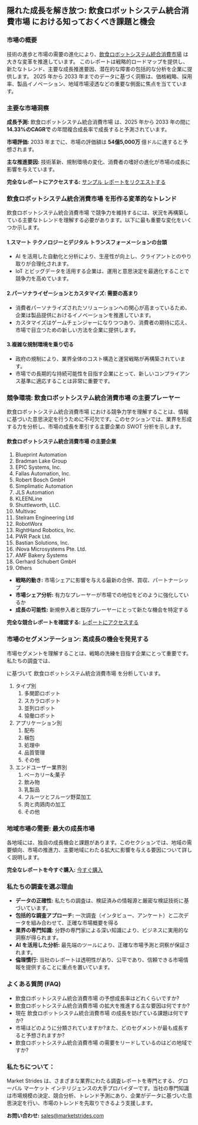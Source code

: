 <h2>隠れた成長を解き放つ: 飲食ロボットシステム統合消費市場 における知っておくべき課題と機会&nbsp;</h2>
<h3>市場の概要</h3>
<p>技術の進歩と市場の需要の進化により、<a href="https://marketstrides.com/report/food-and-beverage-robotic-system-integration-consumption-market">飲食ロボットシステム統合消費市場</a> は大きな変革を推進しています。&nbsp;このレポートは戦略的ロードマップを提供し、新たなトレンド、主要な成長推進要因、潜在的な障害の包括的な分析を企業に提供します。 2025 年から 2033 年までのデータに基づく洞察は、価格戦略、採用率、製品イノベーション、地域市場浸透などの重要な側面に焦点を当てています。</p>
<h3>主要な市場洞察</h3>
<p><strong>成長予測:</strong> 飲食ロボットシステム統合消費市場 は、2025 年から 2033 年の間に <strong>14.33%のCAGRで&nbsp;</strong>の年間複合成長率で成長すると予測されています。</p>
<p><strong>市場評価:</strong> 2033 年までに、市場の評価額は <strong>54億5,000万</strong> 億ドルに達すると予想されます。</p>
<p><strong>主な推進要因:</strong> 技術革新、規制環境の変化、消費者の嗜好の進化が市場の成長に影響を与えています。</p>
<p><strong>完全なレポートにアクセスする:</strong> <a href="https://marketstrides.com/request-sample/food-and-beverage-robotic-system-integration-consumption-market">サンプル レポートをリクエストする</a></p>
<h3>飲食ロボットシステム統合消費市場 を形作る変革的なトレンド</h3>
<p>飲食ロボットシステム統合消費市場 で競争力を維持するには、状況を再構築している主要なトレンドを理解する必要があります。以下に最も重要な変化をいくつか示します。</p>
<h4>1.スマート テクノロジーとデジタル トランスフォーメーションの台頭</h4>
<ul>
<li>AI を活用した自動化と分析により、生産性が向上し、クライアントとのやり取りが合理化されます。</li>
<li>IoT とビッグデータを活用する企業は、運用と意思決定を最適化することで競争力を高めています。</li>
</ul>
<h4>2.パーソナライゼーションとカスタマイズ: 需要の高まり</h4>
<ul>
<li>消費者パーソナライズされたソリューションへの関心が高まっているため、企業は製品提供におけるイノベーションを推進しています。</li>
<li>カスタマイズはゲームチェンジャーになりつつあり、消費者の期待に応え、市場で目立つための新しい方法を企業に提供します。</li>
</ul>
<h4>3.複雑な規制環境を乗り切る</h4>
<ul>
<li>政府の規制により、業界全体のコスト構造と運営戦略が再構築されています。</li>
<li>市場での長期的な持続可能性を目指す企業にとって、新しいコンプライアンス基準に適応することは非常に重要です。</li>
</ul>
<h3>競争環境: 飲食ロボットシステム統合消費市場 の主要プレーヤー&nbsp;</h3>
<p>飲食ロボットシステム統合消費市場 における競争力学を理解することは、情報に基づいた意思決定を行うために不可欠です。このセクションでは、業界を形成する力を分析し、市場の成長を牽引する主要企業の SWOT 分析を示します。</p>
<h4>飲食ロボットシステム統合消費市場 の主要企業</h4>
<ol>
<li>Blueprint Automation</li>
<li>Bradman Lake Group</li>
<li>EPIC Systems, Inc.</li>
<li>Fallas Automation, Inc.</li>
<li>Robert Bosch GmbH</li>
<li>Simplimatic Automation</li>
<li>JLS Automation</li>
<li>KLEENLine</li>
<li>Shuttleworth, LLC.</li>
<li>Multivac</li>
<li>Stelram Engineering Ltd</li>
<li>RobotWorx</li>
<li>RightHand Robotics, Inc.</li>
<li>PWR Pack Ltd.</li>
<li>Bastian Solutions, Inc.</li>
<li>iNova Microsystems Pte. Ltd.</li>
<li>AMF Bakery Systems</li>
<li>Gerhard Schubert GmbH</li>
<li>Others</li>
</ol>
<ul>
<li><strong>戦略的動き:</strong> 市場シェアに影響を与える最新の合併、買収、パートナーシップ</li>
<li><strong>市場シェア分析:</strong> 有力なプレーヤーが市場での地位をどのように強化しているか</li>
<li><strong>成長の可能性:</strong> 新規参入者と既存プレーヤーにとって新たな機会を特定する</li>
</ul>
<p><strong>完全な競合レポートを確認する:</strong> <a href="https://marketstrides.com/report/food-and-beverage-robotic-system-integration-consumption-market">レポートにアクセスする</a></p>
<h3>市場のセグメンテーション: 高成長の機会を発見する</h3>
<p>市場セグメントを理解することは、戦略の洗練を目指す企業にとって重要です。私たちの調査では、</p>
<p>に基づいて 飲食ロボットシステム統合消費市場 を分析しています。</p>
<ol>
<li>タイプ別&nbsp;
<ol>
<li>多関節ロボット</li>
<li>スカラロボット</li>
<li>並列ロボット</li>
<li>協働ロボット</li>
</ol>
</li>
<li>アプリケーション別
<ol>
<li>配布</li>
<li>梱包</li>
<li>処理中</li>
<li>品質管理</li>
<li>その他</li>
</ol>
</li>
<li>エンドユーザー業界別
<ol>
<li>ベーカリー&amp;;菓子</li>
<li>飲み物</li>
<li>乳製品</li>
<li>フルーツとフルーツ野菜加工</li>
<li>肉と肉鶏肉の加工</li>
<li>その他</li>
</ol>
</li>
</ol>
<h3>地域市場の需要: 最大の成長市場</h3>
<p>各地域には、独自の成長機会と課題があります。このセクションでは、地域の需要傾向、市場の推進力、主要地域にわたる拡大に影響を与える要因について詳しく説明します。</p>
<p><strong>完全なレポートを今すぐ購入:</strong> <a href="https://marketstrides.com/buyNow/food-and-beverage-robotic-system-integration-consumption-market?price=single_price">今すぐ購入</a></p>
<h3>私たちの調査を選ぶ理由</h3>
<ul>
<li><strong>データの正確性:</strong> 私たちの調査は、検証済みの情報源と厳密な検証技術に基づいています。</li>
<li><strong>包括的な調査アプローチ:</strong> 一次調査（インタビュー、アンケート）と二次データを組み合わせて、正確な市場概要を得る</li>
<li><strong>業界の専門知識:</strong> 分野の専門家による深い知識により、ビジネスに実用的な洞察が得られます。</li>
<li><strong>AI を活用した分析:</strong> 最先端のツールにより、正確な市場予測と洞察が保証されます。</li>
<li><strong>倫理慣行:</strong> 当社のレポートは透明性があり、公平であり、信頼できる市場情報を提供することに重点を置いています。</li>
</ul>
<h3>よくある質問 (FAQ)</h3>
<ul>
<li>飲食ロボットシステム統合消費市場 の予想成長率はどれくらいですか?</li>
<li>飲食ロボットシステム統合消費市場 の拡大を推進する主な要因は何ですか?</li>
<li>現在 飲食ロボットシステム統合消費市場 の成長を妨げている課題は何ですか?</li>
<li>市場はどのように分類されていますか?また、どのセグメントが最も成長すると予想されますか?</li>
<li>飲食ロボットシステム統合消費市場 の需要をリードしているのはどの地域ですか?</li>
</ul>
<h3><strong>私たちについて：</strong></h3>
<p>Market Strides は、さまざまな業界にわたる調査レポートを専門とする、グローバル マーケット インテリジェンスの大手プロバイダーです。当社の専門知識は市場規模の決定、競合分析、トレンド予測にあり、企業がデータに基づいた意思決定を行い、市場のトレンドを先取りできるよう支援します。</p>
<p><strong>お問い合わせ:</strong> <a href="mailto:sales@marketstrides.com">sales@marketstrides.com</a></p>
